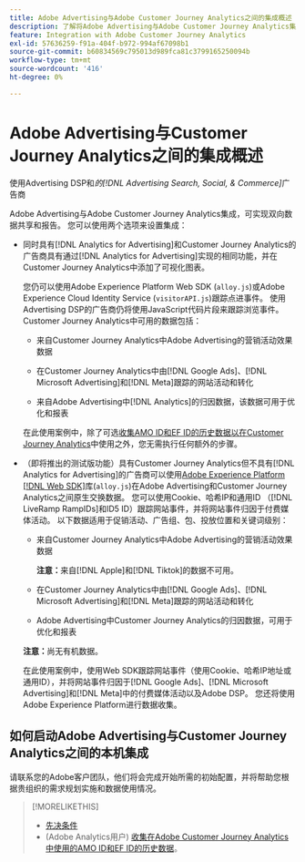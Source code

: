 ```yaml
---
title: Adobe Advertising与Adobe Customer Journey Analytics之间的集成概述
description: 了解将Adobe Advertising与Adobe Customer Journey Analytics集成的选项。
feature: Integration with Adobe Customer Journey Analytics
exl-id: 57636259-f91a-404f-b972-994af67098b1
source-git-commit: b60834569c795013d989fca81c3799165250094b
workflow-type: tm+mt
source-wordcount: '416'
ht-degree: 0%

---
```


# Adobe Advertising与Customer Journey Analytics之间的集成概述

<!-- title? If I change, change refs throughout -->

使用Advertising DSP和&#x200B;*的[!DNL Advertising Search, Social, & Commerce]*&#x200B;广告商

Adobe Advertising与Adobe Customer Journey Analytics集成，可实现双向数据共享和报告。 您可以使用两个选项来设置集成：

* 同时具有[!DNL Analytics for Advertising]和Customer Journey Analytics的广告商具有通过[!DNL Analytics for Advertising]实现的相同功能，并在Customer Journey Analytics中添加了可视化图表。

  您仍可以使用Adobe Experience Platform Web SDK (`alloy.js`)或Adobe Experience Cloud Identity Service (`visitorAPI.js`)跟踪点进事件。 使用Advertising DSP的广告商仍将使用JavaScript代码片段来跟踪浏览事件。 Customer Journey Analytics中可用的数据包括：

   * 来自Customer Journey Analytics中Adobe Advertising的营销活动效果数据

   * 在Customer Journey Analytics中由[!DNL Google Ads]、[!DNL Microsoft Advertising]和[!DNL Meta]跟踪的网站活动和转化

   * 来自Adobe Advertising中[!DNL Analytics]的归因数据，该数据可用于优化和报表

  在此使用案例中，除了可选[收集AMO ID和EF ID的历史数据以在Customer Journey Analytics](/help/integrations/analytics/rvars-to-evars.md)中使用之外，您无需执行任何额外的步骤。

* （即将推出的测试版功能）具有Customer Journey Analytics但不具有[!DNL Analytics for Advertising]的广告商可以使用[Adobe Experience Platform [!DNL Web SDK]](https://experienceleague.adobe.com/docs/experience-platform/edge/home.html)库(`alloy.js`)在Adobe Advertising和Customer Journey Analytics之间原生交换数据。 您可以使用Cookie、哈希IP和通用ID （[!DNL LiveRamp RampIDs]和ID5 ID）跟踪网站事件，并将网站事件归因于付费媒体活动。 以下数据适用于促销活动、广告组、包、投放位置和关键词级别：

   * 来自Customer Journey Analytics中Adobe Advertising的营销活动效果数据

     **注意：**&#x200B;来自[!DNL Apple]和[!DNL Tiktok]的数据不可用。

   * 在Customer Journey Analytics中由[!DNL Google Ads]、[!DNL Microsoft Advertising]和[!DNL Meta]跟踪的网站活动和转化

   * Adobe Advertising中Customer Journey Analytics的归因数据，可用于优化和报表

  **注意：**&#x200B;尚无有机数据。

  在此使用案例中，使用Web SDK跟踪网站事件（使用Cookie、哈希IP地址或通用ID），并将网站事件归因于[!DNL Google Ads]、[!DNL Microsoft Advertising]和[!DNL Meta]中的付费媒体活动以及Adobe DSP。 您还将使用Adobe Experience Platform进行数据收集。

## 如何启动Adobe Advertising与Customer Journey Analytics之间的本机集成

请联系您的Adobe客户团队，他们将会完成开始所需的初始配置，并将帮助您根据贵组织的需求规划实施和数据使用情况。

>[!MORELIKETHIS]
>
>* [先决条件](prerequisites.md)
>* (Adobe Analytics用户) [收集在Adobe Customer Journey Analytics中使用的AMO ID和EF ID的历史数据](/help/integrations/analytics/rvars-to-evars.md)。

